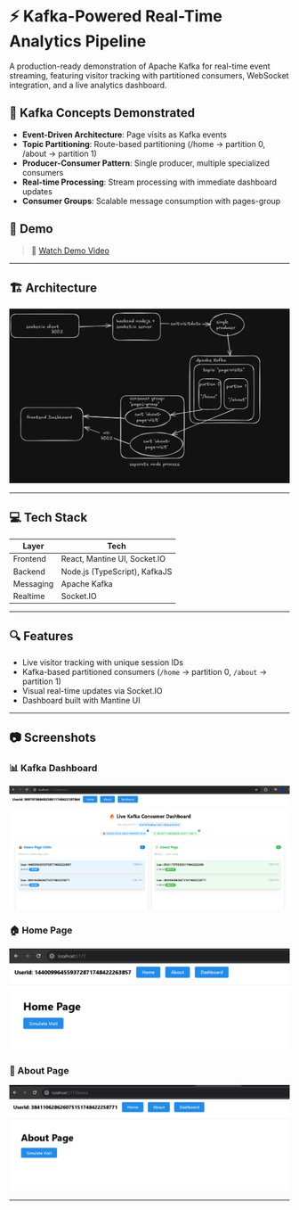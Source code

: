 # ⚡ Kafka-Powered Real-Time Analytics Pipeline
A production-ready demonstration of Apache Kafka for real-time event streaming, featuring visitor tracking with partitioned consumers, WebSocket integration, and a live analytics dashboard.

## 🎯 Kafka Concepts Demonstrated
- **Event-Driven Architecture**: Page visits as Kafka events
- **Topic Partitioning**: Route-based partitioning (/home → partition 0, /about → partition 1)
- **Producer-Consumer Pattern**: Single producer, multiple specialized consumers
- **Real-time Processing**: Stream processing with immediate dashboard updates
- **Consumer Groups**: Scalable message consumption with pages-group
## 📸 Demo

> 🎥 [Watch Demo Video](./assets/demo-video.mp4)

---

## 🏗️ Architecture

![Kafka Architecture Diagram](./assets/architecture.png)

---

## 💻 Tech Stack

| Layer     | Tech                          |
| --------- | ----------------------------- |
| Frontend  | React, Mantine UI, Socket.IO  |
| Backend   | Node.js (TypeScript), KafkaJS |
| Messaging | Apache Kafka                  |
| Realtime  | Socket.IO                     |

---

## 🔍 Features

- Live visitor tracking with unique session IDs
- Kafka-based partitioned consumers (`/home` → partition 0, `/about` → partition 1)
- Visual real-time updates via Socket.IO
- Dashboard built with Mantine UI

---

## 📷 Screenshots

### 📊 Kafka Dashboard

![Dashboard Screenshot](./assets/dashboard.png)

### 🏠 Home Page

![Home Screenshot](./assets/home.png)

### 📄 About Page

![About Screenshot](./assets/about.png)

---
